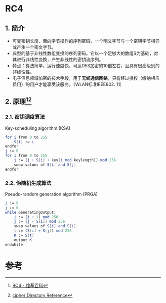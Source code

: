 # RC4



## 1. 简介

- 可变密钥长度、面向字节操作的序列密码，一个明文字节与一个密钥字节相异或产生一个密文字节。
- 典型的基于非线性数组变换的序列密码。它以一个足够大的数组S为基础，对其进行非线性变换，产生非线性的密钥流序列。
- 特点：算法简单，运行速度快，可达DES加密的10倍左右，且具有很高级别的非线性性。
- 电子信息领域加密的技术手段，用于**无线通信网络**，只有经过授权（缴纳相应费用）的用户才能享受该服务。（WLAN标准IEEE802. 11）



## 2. 原理[^1][^2]

### 2.1. 密钥调度算法

Key-scheduling algorithm (KSA)

```mathematica
for i from 0 to 255
    S[i] := i
endfor
j := 0
for i from 0 to 255
    j := (j + S[i] + key[i mod keylength]) mod 256
    swap values of S[i] and S[j]
endfor
```

### 2.2. 伪随机生成算法

Pseudo-random generation algorithm (PRGA)

```mathematica
i := 0
j := 0
while GeneratingOutput:
    i := (i + 1) mod 256
    j := (j + S[i]) mod 256
    swap values of S[i] and S[j]
    t := (S[i] + S[j]) mod 256
    K := S[t]
    output K
endwhile
```



# 参考

[^1]: [RC4 - 维基百科](https://zh.wikipedia.org/wiki/RC4)
[^2]: [cipher Directory Reference](https://www.oryx-embedded.com/doc/dir_2cb2aeee2eddef4bebd8163a7172f1a3.html)